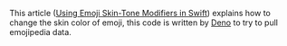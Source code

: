 
This article ([Using Emoji Skin-Tone Modifiers in Swift](https://crunchybagel.com/using-emoji-skin-tone-modifiers-in-swift/)) explains how to change the skin color of emoji, this code is written by [Deno](https://deno.land/) to try to pull emojipedia data.
